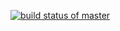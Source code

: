 [![build status of master](https://travis-ci.com/keishaungriffin/HW_04.svg?branch=master)](https://travis-ci.com/keishaungriffin/HW_04)
